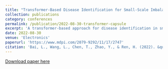 ```yaml
---
title: "Transformer-Based Disease Identification for Small-Scale Imbalanced Capsule Endoscopy Dataset"
collection: publications
category: conferences
permalink: /publication/2022-08-30-transformer-capsule
excerpt: 'A transformer-based approach for disease identification in small-scale imbalanced capsule endoscopy datasets.'
date: 2022-08-30
venue: 'Electronics'
paperurl: 'https://www.mdpi.com/2079-9292/11/17/2747'
citation: 'Bai, L., Wang, L., Chen, T., Zhao, Y., & Ren, H. (2022). &quot;Transformer-Based Disease Identification for Small-Scale Imbalanced Capsule Endoscopy Dataset.&quot; <i>Electronics</i>, 11(17), 2747.'
---
```


[Download paper here](https://www.mdpi.com/2079-9292/11/17/2747) 